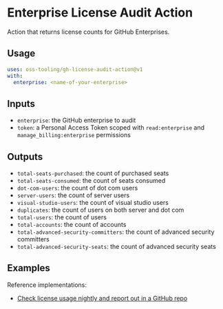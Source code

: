 # Enterprise License Audit Action

Action that returns license counts for GitHub Enterprises.

## Usage

```yaml
uses: oss-tooling/gh-license-audit-action@v1
with:
  enterprise: <name-of-your-enterprise>
```

## Inputs

* `enterprise`: the GitHub enterprise to audit
* `token`: a Personal Access Token scoped with `read:enterprise` and `manage_billing:enterprise` permissions

## Outputs

* `total-seats-purchased`: the count of purchased seats
* `total-seats-consumed`: the count of seats consumed
* `dot-com-users`: the count of dot com users
* `server-users`: the count of server users
* `visual-studio-users`: the count of visual studio users
* `duplicates`: the count of users on both server and dot com
* `total-users`: the count of users
* `total-accounts`: the count of accounts
* `total-advanced-security-committers`: the count of advanced security committers
* `total-advanced-security-seats`: the count of advanced security seats


## Examples

Reference implementations:

* [Check license usage nightly and report out in a GitHub repo](./examples/nightly-license-audit.yml)
